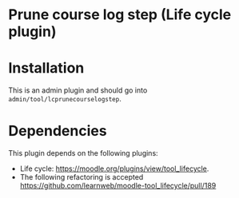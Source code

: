 # Prune course log step (Life cycle plugin)

Installation
============
This is an admin plugin and should go into ``admin/tool/lcprunecourselogstep``.

Dependencies
============
This plugin depends on the following plugins:
* Life cycle: https://moodle.org/plugins/view/tool_lifecycle.
* The following refactoring is accepted https://github.com/learnweb/moodle-tool_lifecycle/pull/189
